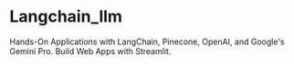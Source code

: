 # Langchain_llm
Hands-On Applications with LangChain, Pinecone, OpenAI, and Google's Gemini Pro. Build Web Apps with Streamlit.
